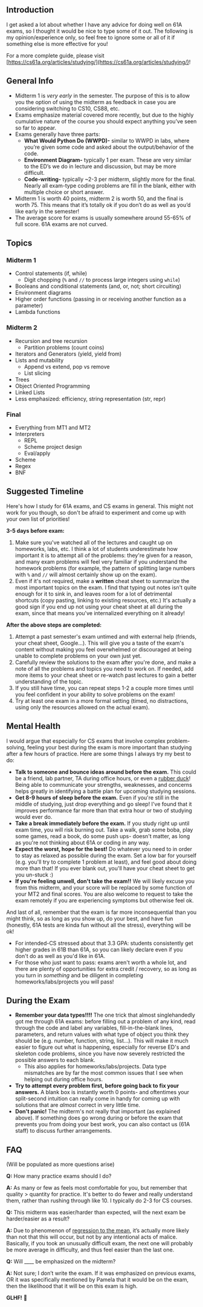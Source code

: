 ## Introduction

I get asked a lot about whether I have any advice for doing well on 61A exams, so I thought it would be nice to type some of it out. The following is my opinion/experience only, so feel free to ignore some or all of it if something else is more effective for you!

For a more complete guide, please visit [https://cs61a.org/articles/studying/](https://cs61a.org/articles/studying/)!

## General Info

- Midterm 1 is *very early* in the semester. The purpose of this is to allow you the option of using the midterm as feedback in case you are considering switching to CS10, CS88, etc.
- Exams emphasize material covered more recently, but due to the highly cumulative nature of the course you should expect anything you’ve seen so far to appear.
- Exams generally have three parts:
    - **What Would Python Do (WWPD)-** similar to WWPD in labs, where you’re given some code and asked about the output/behavior of the code.
    - **Environment Diagram-** typically 1 per exam. These are very similar to the ED’s we do in lecture and discussion, but may be more difficult.
    - **Code-writing-** typically ~2-3 per midterm, slightly more for the final. Nearly all exam-type coding problems are fill in the blank, either with multiple choice or short answer.
- Midterm 1 is worth 40 points, midterm 2 is worth 50, and the final is worth 75. This means that it’s totally ok if you don’t do as well as you’d like early in the semester!
- The average score for exams is usually somewhere around 55-65% of full score. 61A exams are not curved.

## Topics

### Midterm 1

- Control statements (if, while)
    - Digit chopping (`%` and `//` to process large integers using `while`)
- Booleans and conditional statements (and, or, not; short circuiting)
- Environment diagrams
- Higher order functions (passing in or receiving another function as a parameter)
- Lambda functions

### Midterm 2

- Recursion and tree recursion
    - Partition problems (count coins)
- Iterators and Generators (yield, yield from)
- Lists and mutability
    - Append vs extend, pop vs remove
    - List slicing
- Trees
- Object Oriented Programming
- Linked Lists
- Less emphasized: efficiency, string representation (str, repr)

### Final

- Everything from MT1 and MT2
- Interpreters
    - REPL
    - Scheme project design
    - Eval/apply
- Scheme
- Regex
- BNF

## Suggested Timeline

Here's how I study for 61A exams, and CS exams in general. This might not work for you though, so don't be afraid to experiment and come up with your own list of priorities!

**3-5 days before exam:** 

1. Make sure you've watched all of the lectures and caught up on homeworks, labs, etc. I think a lot of students underestimate how important it is to attempt all of the problems: they're given for a reason, and many exam problems will feel very familiar if you understand the homework problems (for example, the pattern of splitting large numbers with `%` and `//` will almost certainly show up on the exam).
2. Even if it's not required, make a **written** cheat sheet to summarize the most important topics on the exam. I find that typing out notes isn't quite enough for it to sink in, and leaves room for a lot of detrimental shortcuts (copy pasting, linking to existing resources, etc.) It's actually a good sign if you end up not using your cheat sheet at all during the exam, since that means you've internalized everything on it already!

**After the above steps are completed:**

1. Attempt a past semester's exam untimed and with external help (friends, your cheat sheet, Google...). This will give you a taste of the exam's content without making you feel overwhelmed or discouraged at being unable to complete problems on your own just yet.
2. Carefully review the solutions to the exam after you're done, and make a note of all the problems and topics you need to work on. If needed, add more items to your cheat sheet or re-watch past lectures to gain a better understanding of the topic.
3. If you still have time, you can repeat steps 1-2 a couple more times until you feel confident in your ability to solve problems on the exam!
4. Try at least one exam in a more formal setting (timed, no distractions, using only the resources allowed on the actual exam).

## Mental Health

I would argue that especially for CS exams that involve complex problem-solving, feeling your best during the exam is more important than studying after a few hours of practice. Here are some things I always try my best to do:

- **Talk to someone and bounce ideas around before the exam.** This could be a friend, lab partner, TA during office hours, or even a [rubber duck](https://medium.com/@katiebrouwers/why-rubber-ducking-is-one-of-your-greatest-resources-as-a-developer-99ac0ee5b70a#:~:text=By%20definition%2C%20rubber%20ducking%20is,a%20method%20of%20debugging%20code.&text=Very%20often%2C%20by%20rubber%20ducking,to%20do%20any%20Googling%20whatsoever.)! Being able to communicate your strengths, weaknesses, and concerns helps greatly in identifying a battle plan for upcoming studying sessions.
- **Get 8-9 hours of sleep before the exam.** Even if you're still in the middle of studying, just drop everything and go sleep! I've found that it improves performance far more than that extra hour or two of studying would ever do.
- **Take a break immediately before the exam.** If you study right up until exam time, you will risk burning out. Take a walk, grab some boba, play some games, read a book, do some push ups- doesn't matter, as long as you're not thinking about 61A or coding in any way.
- **Expect the worst, hope for the best!** Do whatever you need to in order to stay as relaxed as possible during the exam. Set a low bar for yourself (e.g. you'll try to complete 1 problem at least), and feel good about doing more than that! If you ever blank out, you'll have your cheat sheet to get you un-stuck :)
- **If you're feeling unwell, don't take the exam!!** We will likely excuse you from this midterm, and your score will be replaced by some function of your MT2 and final scores. You are also welcome to request to take the exam remotely if you are experiencing symptoms but otherwise feel ok.

And last of all, remember that the exam is far more inconsequential than you might think, so as long as you show up, do your best, and have fun (honestly, 61A tests are kinda fun without all the stress), everything will be ok!

- For intended-CS stressed about that 3.3 GPA: students consistently get higher grades in 61B than 61A, so you can likely declare even if you don't do as well as you'd like in 61A.
- For those who just want to pass: exams aren't worth a whole lot, and there are plenty of opportunities for extra credit / recovery, so as long as you turn in *something* and be diligent in completing homeworks/labs/projects you will pass!

## During the Exam

- **Remember your data types!!!!** The one trick that almost singlehandedly got me through 61A exams: before filling out a problem of any kind, read through the code and label any variables, fill-in-the-blank lines, parameters, and return values with what type of object you think they should be (e.g. number, function, string, list...). This will make it much easier to figure out what is happening, especially for reverse ED's and skeleton code problems, since you have now severely restricted the possible answers to each blank.
    - This also applies for homeworks/labs/projects. Data type mismatches are by far the most common issues that I see when helping out during office hours.
- **Try to attempt every problem first, before going back to fix your answers.** A blank box is instantly worth 0 points- and oftentimes your split-second intuition can really come in handy for coming up with solutions that are *almost* correct in very little time.
- **Don't panic!** The midterm's not really that important (as explained above). If something does go wrong during or before the exam that prevents you from doing your best work, you can also contact us (61A staff) to discuss further arrangements.

## FAQ

(Will be populated as more questions arise)

**Q:** How many practice exams should I do?

**A:** As many or few as feels most comfortable for you, but remember that quality > quantity for practice. It's better to do fewer and really understand them, rather than rushing through like 10. I typically do 2-3 for CS courses.

**Q:** This midterm was easier/harder than expected, will the next exam be harder/easier as a result?

**A:** Due to phenomenon of [regression to the mean](https://fs.blog/regression-to-the-mean/), it’s actually more likely than not that this will occur, but not by any intentional acts of malice. Basically, if you took an unusually difficult exam, the next one will probably be more average in difficulty, and thus feel easier than the last one.

**Q:** Will ____ be emphasized on the midterm?

**A:** Not sure; I don’t write the exam. If it was emphasized on previous exams, OR it was specifically mentioned by Pamela that it would be on the exam, then the likelihood that it will be on this exam is high.

**GLHF!** 🥰